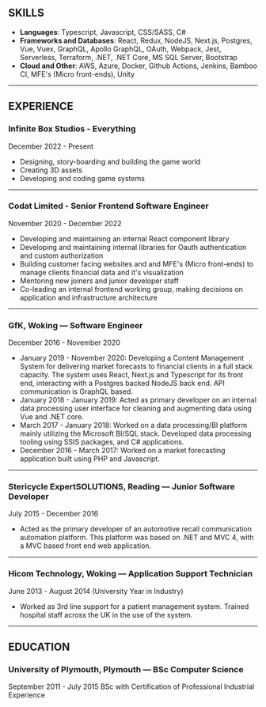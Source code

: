 ## SKILLS

- **Languages​**: Typescript, Javascript, CSS/SASS, C#
- **Frameworks and Databases**​: React, Redux, NodeJS, Next.js, Postgres, Vue, Vuex, GraphQL, Apollo GraphQL, OAuth, Webpack, Jest, Serverless, Terraform, .NET, .NET Core, MS SQL Server, Bootstrap
- **Cloud and Other**​: AWS, Azure, Docker, Github Actions, Jenkins, Bamboo CI, MFE's (Micro front-ends), Unity

---

## EXPERIENCE

### **Infinite Box Studios** - Everything
December 2022 - Present

- Designing, story-boarding and building the game world
- Creating 3D assets
- Developing and coding game systems

---

### **Codat Limited** - Senior Frontend Software Engineer
November 2020 - December 2022

- Developing and maintaining an internal React component library
- Developing and maintaining internal libraries for Oauth authentication and custom authorization
- Building customer facing websites and and MFE's (Micro front-ends) to manage clients financial data and it's visualization
- Mentoring new joiners and junior developer staff
- Co-leading an internal frontend working group, making decisions on application and infrastructure architecture

---

### **GfK, Woking** ​— Software Engineer

December 2016 - November 2020
- January 2019 - November 2020: Developing a Content Management System for
delivering market forecasts to financial clients in a full stack
capacity. The system uses React, Next.js and Typescript for its front
end, interacting with a Postgres backed NodeJS back end. API
communication is GraphQL based.
- January 2018 - January 2019: Acted as primary developer on an internal
data processing user interface for cleaning and augmenting data using Vue
and .NET core.
- March 2017 - January 2018: Worked on a data processing/BI platform mainly
utilizing the Microsoft BI/SQL stack. Developed data processing tooling
using SSIS packages, and C# applications.
- December 2016 - March 2017: Worked on a market forecasting application
built using PHP and Javascript.

---

### **Stericycle ExpertSOLUTIONS**, Reading ​— Junior Software Developer

July 2015 - December 2016
- Acted as the primary developer of an automotive recall communication
automation platform. This platform was based on .NET and MVC 4, with a
MVC based front end web application.

---

### **Hicom Technology, Woking** ​— Application Support Technician

June 2013 - August 2014 (University Year in Industry)
- Worked as 3rd line support for a patient management system. Trained
hospital staff across the UK in the use of the system.

---

## EDUCATION

### **University of Plymouth, Plymouth** ​— BSc Computer Science

September 2011 - July 2015 ​BSc with Certification of Professional Industrial
Experience


